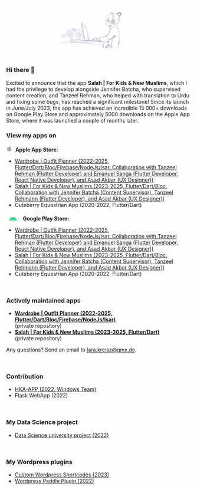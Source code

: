 ![Lara Kreisz Header](https://github.com/larakreisz/larakreisz/blob/main/20230423_155044_0000.png)
---------

### Hi there 👋
Excited to announce that the app **Salah | For Kids & New Muslims**, which I had the privilege to develop alongside Jennifer Batcha, who supervised content creation, and Tanzeel Rehman, who helped with translation to Urdu and fixing some bugs, has reached a significant milestone! Since its launch in June/July 2023, the app has achieved an incredible 15 000+ downloads on Google Play Store and approximately 5000 downloads on the Apple App Store, where it was launched a couple of months later. 


### View my apps on

<div><img src="https://github.com/larakreisz/larakreisz/blob/main/Apple_symbol.png" width="auto" height="17"/>&nbsp; <b>Apple App Store: </b></div>
<div>
   <ul>
    <li><a href="https://apps.apple.com/de/app/fashion-lookbook/id6444239032">Wardrobe | Outfit Planner (2022-2025, Flutter/Dart/Bloc/Firebase/NodeJs/Isar. Collaboration with Tanzeel Rehman (Flutter Developer) and Emanuel Sanga (Flutter Developer, React Native Developer), and Asad Akbar (UX Designer))</a></li>
    <li><a href="https://apps.apple.com/us/app/learn-salah-prayer/id1668012959">Salah | For Kids & New Muslims (2023-2025, Flutter/Dart/Bloc. Collaboration with Jennifer Batcha (Content Supervisor), Tanzeel Rehmann (Flutter Developer), and Asad Akbar (UX Designer))</a></li>
    <li>Cuteberry Equestrian App (2020-2022, Flutter/Dart)</li>
  </ul> 
</div>

<div><img src="https://github.com/larakreisz/larakreisz/blob/main/Android_symbol.png" width="auto" height="20"/>&nbsp;  <b>Google Play Store: </b></div>
<div>
   <ul>
    <li><a href="https://play.google.com/store/apps/details?id=com.larakreisz.fashionlookbook">Wardrobe | Outfit Planner (2022-2025, Flutter/Dart/Bloc/Firebase/NodeJs/Isar. Collaboration with Tanzeel Rehman (Flutter Developer) and Emanuel Sanga (Flutter Developer, React Native Developer), and Asad Akbar (UX Designer))</a></li>
    <li><a href="https://play.google.com/store/apps/details?id=com.larakreisz.findingpeace">Salah | For Kids & New Muslims (2023-2025, Flutter/Dart/Bloc. Collaboration with Jennifer Batcha (Content Supervisor), Tanzeel Rehmann (Flutter Developer), and Asad Akbar (UX Designer))</a></li>
    <li>Cuteberry Equestrian App (2020-2022, Flutter/Dart)</li>
  </ul> 
</div>
<div><br></div>

<!-- ### Other apps, I have worked on

<div>
   <ul>
    <li><a href="https://www.rainmesh.de">Rain Mesh (2023/2024, Responsible for app architecture and app development. Role: Mobile App Developer at Let's dev GmbH & Co. KG)</a></li> 
    <li><a href="https://www.wirtgen-group.com/de-de/produkte/kleemann/technologien/spective-connect/">Spective Connect (2024, Contributed to the development of Spective Connect, including aspects of bidirectional communication and belt scale calibration. Role: Mobile App Developer at Let's dev GmbH & Co. KG.)</a></li>
  </ul> 
</div>
<div><br></div> -->

### Actively maintained apps

<div>
   <ul>
    <li><b><a href="https://github.com/larakreisz/ootd_2.0">Wardrobe | Outfit Planner (2022-2025, Flutter/Dart/Bloc/Firebase/NodeJs/Isar)</a></b><br>(private repository)</li>
    <li><b><a href="https://github.com/larakreisz/salah">Salah | For Kids & New Muslims (2023-2025, Flutter/Dart)</a></b><br>(private repository)<br></li>
  </ul> 
</div>

Any questions? Send an email to lara.kreisz@gmx.de.

<!-- // Make the below code active, if those repositories are private
<div>
   <ul>
    <li><b>Fashion Lookbook (2022/2023, Flutter/Dart/Bloc/Firebase/NodeJs)</b> <br> private repository</li>
    <li><b>Finding Peace (2023, Flutter/Dart)</b> <br>private repository<br></li>
  </ul> 
</div>

If you are interested to view those repositories, please write an email to lara.kreisz@gmx.de 

-->

<div><br></div>

### Contribution
+ <a href="https://apps.microsoft.com/store/detail/hkaapp/9WZDNCRDCPB3">HKA-APP (2022, Windows Team)</a>  
+ Flask WebApp (2022)

<div><br></div>

### My Data Science project
+ [Data Science university project (2022)](https://github.com/larakreisz/data_science_project_2022)

<div><br></div>

### My Wordpress plugins
+ [Custom Wordpress Shortcodes (2023)](https://github.com/larakreisz/wordpress_shortcode_auswahl_thesen)
+ [Wordpress Paddle Plugin (2022)](https://github.com/larakreisz/wordpress-paddle-plugin)

<div><br></div>



<!--
**larakreisz/larakreisz** is a ✨ _special_ ✨ repository because its `README.md` (this file) appears on your GitHub profile.

Here are some ideas to get you started:

🤖
🍎

- 🔭 I’m currently working on ...
- 🌱 I’m currently learning ...
- 👯 I’m looking to collaborate on ...
- 🤔 I’m looking for help with ...
- 💬 Ask me about ...
- 📫 How to reach me: ...
- 😄 Pronouns: ...
- ⚡ Fun fact: ...
-->
